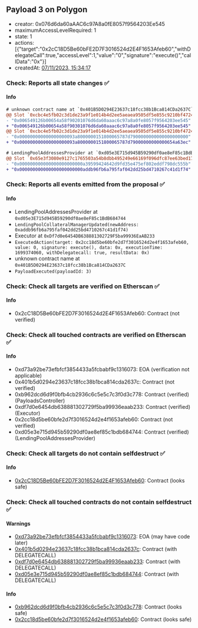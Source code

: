 ## Payload 3 on Polygon

- creator: 0x076d6da60aAAC6c97A8a0fE8057f9564203Ee545
- maximumAccessLevelRequired: 1
- state: 1
- actions: [{"target":"0x2cC18D5Be60bFE2D7F3016524d2E4F1653Afeb60","withDelegateCall":true,"accessLevel":1,"value":"0","signature":"execute()","callData":"0x"}]
- createdAt: [07/11/2023, 15:34:17](https://polygonscan.com/tx/0x943a777690958584f4a759db0940d4ad2e8ac37b37e831f6f81a02b0063dbae1)

### Check: Reports all state changes :white_check_mark:

#### Info


```diff
# unknown contract name at `0x401B5D0294E23637c18fcc38b1Bca814CDa2637C`
@@ Slot `0xcbc4e5fb02c3d1de23a9f1e014b4d2ee5aeaea9505df5e855c9210bf472495af` @@
- "0x006549126b00654a58f90201076d6da60aaac6c97a8a0fe8057f9564203ee545"
+ "0x006549126b00654a58f90301076d6da60aaac6c97a8a0fe8057f9564203ee545"
@@ Slot `0xcbc4e5fb02c3d1de23a9f1e014b4d2ee5aeaea9505df5e855c9210bf472495b0` @@
- "0x000000000000000000093a8000000151800065787d7900000000000000000000"
+ "0x000000000000000000093a8000000151800065787d79000000000000654a63ec"
```

```diff
# LendingPoolAddressesProvider at `0xd05e3E715d945B59290df0ae8eF85c1BdB684744`
@@ Slot `0x65e3f3080e9127c1765503a54b8dbb495249e66169f096dfc87ee63bed17e22c` @@
- "0x000000000000000000000000a39599424642d9fd35e475ef802eddf798dc555b"
+ "0x000000000000000000000000addb96fb6a795faf042dd25bd4710267c41d1f74"
```


### Check: Reports all events emitted from the proposal :white_check_mark:

#### Info

- LendingPoolAddressesProvider at `0xd05e3E715d945B59290df0ae8eF85c1BdB684744`
- `LendingPoolCollateralManagerUpdated(newAddress: 0xaddb96fb6a795faf042dd25bd4710267c41d1f74)`
- Executor at `0xDf7d0e6454DB638881302729F5ba99936EaAB233`
- `ExecutedAction(target: 0x2cc18d5be60bfe2d7f3016524d2e4f1653afeb60, value: 0, signature: execute(), data: 0x, executionTime: 1699374060, withDelegatecall: true, resultData: 0x)`
- unknown contract name at `0x401B5D0294E23637c18fcc38b1Bca814CDa2637C`
- `PayloadExecuted(payloadId: 3)`

### Check: Check all targets are verified on Etherscan :white_check_mark:

#### Info

- 0x2cC18D5Be60bFE2D7F3016524d2E4F1653Afeb60: Contract (not verified)

### Check: Check all touched contracts are verified on Etherscan :white_check_mark:

#### Info

- 0xd73a92be73efbfcf3854433a5fcbabf9c1316073: EOA (verification not applicable)
- 0x401b5d0294e23637c18fcc38b1bca814cda2637c: Contract (not verified)
- 0xb962dcd6d9f0bfb4cb2936c6c5e5c7c3f0d3c778: Contract (verified) (PayloadsController)
- 0xdf7d0e6454db638881302729f5ba99936eaab233: Contract (verified) (Executor)
- 0x2cc18d5be60bfe2d7f3016524d2e4f1653afeb60: Contract (not verified)
- 0xd05e3e715d945b59290df0ae8ef85c1bdb684744: Contract (verified) (LendingPoolAddressesProvider)

### Check: Check all targets do not contain selfdestruct :white_check_mark:

#### Info

- [0x2cC18D5Be60bFE2D7F3016524d2E4F1653Afeb60](https://polygonscan.com/address/0x2cC18D5Be60bFE2D7F3016524d2E4F1653Afeb60): Contract (looks safe)

### Check: Check all touched contracts do not contain selfdestruct :white_check_mark:

#### Warnings

- [0xd73a92be73efbfcf3854433a5fcbabf9c1316073](https://polygonscan.com/address/0xd73a92be73efbfcf3854433a5fcbabf9c1316073): EOA (may have code later)
- [0x401b5d0294e23637c18fcc38b1bca814cda2637c](https://polygonscan.com/address/0x401b5d0294e23637c18fcc38b1bca814cda2637c): Contract (with DELEGATECALL)
- [0xdf7d0e6454db638881302729f5ba99936eaab233](https://polygonscan.com/address/0xdf7d0e6454db638881302729f5ba99936eaab233): Contract (with DELEGATECALL)
- [0xd05e3e715d945b59290df0ae8ef85c1bdb684744](https://polygonscan.com/address/0xd05e3e715d945b59290df0ae8ef85c1bdb684744): Contract (with DELEGATECALL)

#### Info

- [0xb962dcd6d9f0bfb4cb2936c6c5e5c7c3f0d3c778](https://polygonscan.com/address/0xb962dcd6d9f0bfb4cb2936c6c5e5c7c3f0d3c778): Contract (looks safe)
- [0x2cc18d5be60bfe2d7f3016524d2e4f1653afeb60](https://polygonscan.com/address/0x2cc18d5be60bfe2d7f3016524d2e4f1653afeb60): Contract (looks safe)

